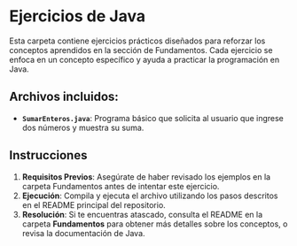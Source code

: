 # Ejercicios de Java

Esta carpeta contiene ejercicios prácticos diseñados para reforzar los conceptos aprendidos en la sección de Fundamentos. 
Cada ejercicio se enfoca en un concepto específico y ayuda a practicar la programación en Java.

## Archivos incluidos:

- **`SumarEnteros.java`**: Programa básico que solicita al usuario que ingrese dos números y muestra su suma.

## Instrucciones

1. **Requisitos Previos**: Asegúrate de haber revisado los ejemplos en la carpeta Fundamentos antes de intentar este 
ejercicio.
2. **Ejecución**: Compila y ejecuta el archivo utilizando los pasos descritos en el README principal del repositorio.
3. **Resolución**: Si te encuentras atascado, consulta el README en la carpeta **Fundamentos** para obtener más detalles 
sobre los conceptos, o revisa la documentación de Java.
